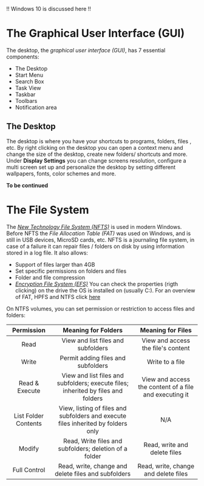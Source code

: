 !! Windows 10 is discussed here !!

# The Graphical User Interface (GUI)

The desktop, the *graphical user interface (GUI)*, has 7 essential components:
- The Desktop
- Start Menu
- Search Box
- Task View
- Taskbar
- Toolbars
- Notification area

## The Desktop

The desktop is where you have your shortcuts to programs, folders, files , etc. By right clicking on the desktop you can open a context menu and change the size of the desktop, create new folders/ shortcuts and more. Under **Display Settings** you can change screens resolution, configure a multi screen set up and personalize the desktop by setting different wallpapers, fonts, color schemes and more.

**To be continued**

# The File System

The [*New Technology File System (NFTS)*](https://docs.microsoft.com/en-us/windows-server/storage/file-server/ntfs-overview) is used in modern Windows. Before NFTS the *File Allocation Table (FAT)* was used on Windows, and is still in USB devices, MicroSD cards, etc.
NFTS is a journaling file system, in case of a failure it can repair files / folders on disk by using information stored in a log file. 
It also allows:
- Support of files larger than 4GB
- Set specific permissions on folders and files
- Folder and file compression
- [*Encryption File System (EFS)*](https://docs.microsoft.com/en-us/windows/win32/fileio/file-encryption) 
You can check the properties (rigth clicking) on the drive the OS is installed on (usually C:\). 
For an overview of FAT, HPFS and NTFS click [here](https://docs.microsoft.com/en-us/troubleshoot/windows-client/backup-and-storage/fat-hpfs-and-ntfs-file-systems) 

On NTFS volumes, you can set permission or restriction to access files and folders:

|      Permission      |                                Meaning for Folders                                |                   Meaning for Files                    |
| :------------------: | :-------------------------------------------------------------------------------: | :----------------------------------------------------: |
|         Read         |                        View and list files and subfolders                         |           View and access the file's content           |
|        Write         |                        Permit adding files and subfolders                         |                    Write to a file                     |
|    Read & Execute    | View and list files and subfolders; execute files; inherited by files and folders | View and access the content of a file and executing it |
| List Folder Contents | View, listing of files and subfolders and execute files inherited by folders only |                          N/A                           |
|        Modify        |              Read, Write files and subfolders; deletion of a folder               |              Read, write and delete files              |
|     Full Control     |                Read, write, change and delete files and subfolders                |          Read, write, change and delete files          |
